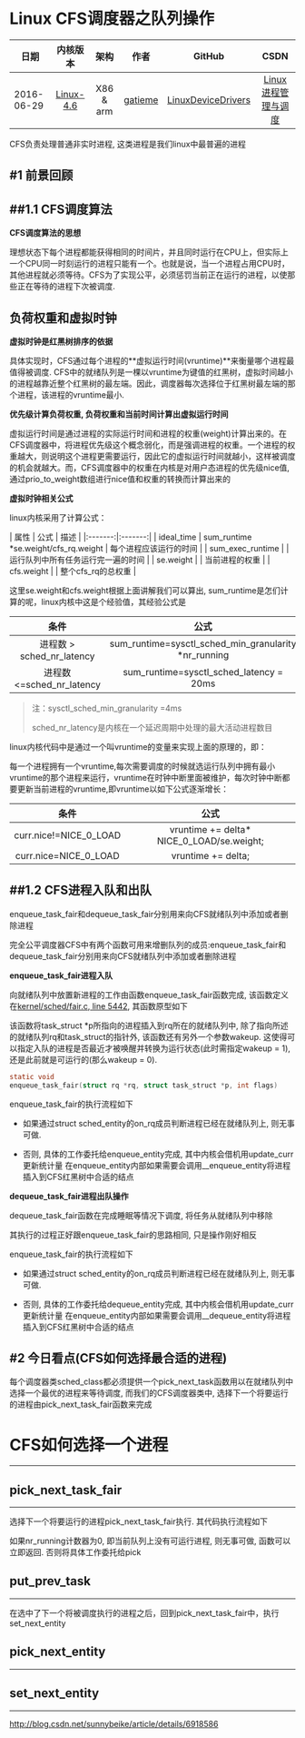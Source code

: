 Linux CFS调度器之队列操作
=======


| 日期 | 内核版本 | 架构| 作者 | GitHub| CSDN |
| ------- |:-------:|:-------:|:-------:|:-------:|:-------:|
| 2016-06-29 | [Linux-4.6](http://lxr.free-electrons.com/source/?v=4.6) | X86 & arm | [gatieme](http://blog.csdn.net/gatieme) | [LinuxDeviceDrivers](https://github.com/gatieme/LDD-LinuxDeviceDrivers) | [Linux进程管理与调度](http://blog.csdn.net/gatieme/article/details/51456569) |



CFS负责处理普通非实时进程, 这类进程是我们linux中最普遍的进程


#1	前景回顾
-------

##1.1	CFS调度算法
-------

**CFS调度算法的思想**

理想状态下每个进程都能获得相同的时间片，并且同时运行在CPU上，但实际上一个CPU同一时刻运行的进程只能有一个。也就是说，当一个进程占用CPU时，其他进程就必须等待。CFS为了实现公平，必须惩罚当前正在运行的进程，以使那些正在等待的进程下次被调度.

##  负荷权重和虚拟时钟

**虚拟时钟是红黑树排序的依据**

具体实现时，CFS通过每个进程的**虚拟运行时间(vruntime)**来衡量哪个进程最值得被调度. CFS中的就绪队列是一棵以vruntime为键值的红黑树，虚拟时间越小的进程越靠近整个红黑树的最左端。因此，调度器每次选择位于红黑树最左端的那个进程，该进程的vruntime最小.

**优先级计算负荷权重, 负荷权重和当前时间计算出虚拟运行时间**

虚拟运行时间是通过进程的实际运行时间和进程的权重(weight)计算出来的。在CFS调度器中，将进程优先级这个概念弱化，而是强调进程的权重。一个进程的权重越大，则说明这个进程更需要运行，因此它的虚拟运行时间就越小，这样被调度的机会就越大。而，CFS调度器中的权重在内核是对用户态进程的优先级nice值, 通过prio_to_weight数组进行nice值和权重的转换而计算出来的


**虚拟时钟相关公式**

 linux内核采用了计算公式：

| 属性 | 公式 | 描述 |
|:-------:|:-------:|
| ideal_time | sum_runtime *se.weight/cfs_rq.weight | 每个进程应该运行的时间 |
| sum_exec_runtime |  | 运行队列中所有任务运行完一遍的时间 |
| se.weight |  | 当前进程的权重 |
| cfs.weight |  | 整个cfs_rq的总权重 |

这里se.weight和cfs.weight根据上面讲解我们可以算出, sum_runtime是怎们计算的呢，linux内核中这是个经验值，其经验公式是

| 条件 | 公式 |
|:-------:|:-------:|
| 进程数 > sched_nr_latency | sum_runtime=sysctl_sched_min_granularity *nr_running |
| 进程数 <=sched_nr_latency | sum_runtime=sysctl_sched_latency = 20ms |

>注：sysctl_sched_min_granularity =4ms
>
>sched_nr_latency是内核在一个延迟周期中处理的最大活动进程数目

linux内核代码中是通过一个叫vruntime的变量来实现上面的原理的，即：

每一个进程拥有一个vruntime,每次需要调度的时候就选运行队列中拥有最小vruntime的那个进程来运行，vruntime在时钟中断里面被维护，每次时钟中断都要更新当前进程的vruntime,即vruntime以如下公式逐渐增长：


| 条件 | 公式 |
|:-------:|:-------:|
| curr.nice!=NICE_0_LOAD | vruntime +=  delta* NICE_0_LOAD/se.weight; |
| curr.nice=NICE_0_LOAD | vruntime += delta; |


##1.2	CFS进程入队和出队
-------

enqueue_task_fair和dequeue_task_fair分别用来向CFS就绪队列中添加或者删除进程

完全公平调度器CFS中有两个函数可用来增删队列的成员:enqueue_task_fair和dequeue_task_fair分别用来向CFS就绪队列中添加或者删除进程


**enqueue_task_fair进程入队**

向就绪队列中放置新进程的工作由函数enqueue_task_fair函数完成, 该函数定义在[kernel/sched/fair.c, line 5442](http://lxr.free-electrons.com/source/kernel/sched/fair.c?v=4.6#L5442), 其函数原型如下

该函数将task_struct *p所指向的进程插入到rq所在的就绪队列中, 除了指向所述的就绪队列rq和task_struct的指针外, 该函数还有另外一个参数wakeup. 这使得可以指定入队的进程是否最近才被唤醒并转换为运行状态(此时需指定wakeup = 1), 还是此前就是可运行的(那么wakeup = 0).

```c
static void
enqueue_task_fair(struct rq *rq, struct task_struct *p, int flags)
```
enqueue_task_fair的执行流程如下

*	如果通过struct sched_entity的on_rq成员判断进程已经在就绪队列上, 则无事可做. 

*	否则, 具体的工作委托给enqueue_entity完成, 其中内核会借机用update_curr更新统计量
	在enqueue_entity内部如果需要会调用__enqueue_entity将进程插入到CFS红黑树中合适的结点


**dequeue_task_fair进程出队操作**

dequeue_task_fair函数在完成睡眠等情况下调度, 将任务从就绪队列中移除

其执行的过程正好跟enqueue_task_fair的思路相同, 只是操作刚好相反


enqueue_task_fair的执行流程如下

*	如果通过struct sched_entity的on_rq成员判断进程已经在就绪队列上, 则无事可做. 

*	否则, 具体的工作委托给dequeue_entity完成, 其中内核会借机用update_curr更新统计量
	在enqueue_entity内部如果需要会调用__dequeue_entity将进程插入到CFS红黑树中合适的结点


#2	今日看点(CFS如何选择最合适的进程)
-------

每个调度器类sched_class都必须提供一个pick_next_task函数用以在就绪队列中选择一个最优的进程来等待调度, 而我们的CFS调度器类中, 选择下一个将要运行的进程由pick_next_task_fair函数来完成



# CFS如何选择一个进程
-------

##  pick_next_task_fair
-------

选择下一个将要运行的进程pick_next_task_fair执行. 其代码执行流程如下

如果nr_running计数器为0, 即当前队列上没有可运行进程, 则无事可做, 函数可以立即返回. 否则将具体工作委托给pick

##  put_prev_task
-------

在选中了下一个将被调度执行的进程之后，回到pick_next_task_fair中，执行set_next_entity



##  pick_next_entity
-------


##  set_next_entity
-------



http://blog.csdn.net/sunnybeike/article/details/6918586